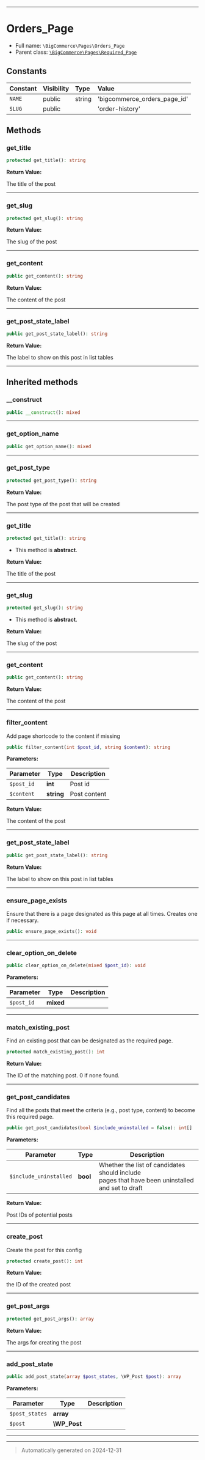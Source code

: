 ***

# Orders_Page





* Full name: `\BigCommerce\Pages\Orders_Page`
* Parent class: [`\BigCommerce\Pages\Required_Page`](./classes/BigCommerce/Pages/Required_Page.md)


## Constants

| Constant | Visibility | Type | Value |
|:---------|:-----------|:-----|:------|
|`NAME`|public|string|&#039;bigcommerce_orders_page_id&#039;|
|`SLUG`|public| |&#039;order-history&#039;|


## Methods


### get_title



```php
protected get_title(): string
```









**Return Value:**

The title of the post




***

### get_slug



```php
protected get_slug(): string
```









**Return Value:**

The slug of the post




***

### get_content



```php
public get_content(): string
```









**Return Value:**

The content of the post




***

### get_post_state_label



```php
public get_post_state_label(): string
```









**Return Value:**

The label to show on this post in list tables




***


## Inherited methods


### __construct



```php
public __construct(): mixed
```












***

### get_option_name



```php
public get_option_name(): mixed
```












***

### get_post_type



```php
protected get_post_type(): string
```









**Return Value:**

The post type of the post that will be created




***

### get_title



```php
protected get_title(): string
```




* This method is **abstract**.




**Return Value:**

The title of the post




***

### get_slug



```php
protected get_slug(): string
```




* This method is **abstract**.




**Return Value:**

The slug of the post




***

### get_content



```php
public get_content(): string
```









**Return Value:**

The content of the post




***

### filter_content

Add page shortcode to the content if missing

```php
public filter_content(int $post_id, string $content): string
```








**Parameters:**

| Parameter | Type | Description |
|-----------|------|-------------|
| `$post_id` | **int** | Post id |
| `$content` | **string** | Post content |


**Return Value:**

The content of the post




***

### get_post_state_label



```php
public get_post_state_label(): string
```









**Return Value:**

The label to show on this post in list tables




***

### ensure_page_exists

Ensure that there is a page designated as this page
at all times. Creates one if necessary.

```php
public ensure_page_exists(): void
```












***

### clear_option_on_delete



```php
public clear_option_on_delete(mixed $post_id): void
```








**Parameters:**

| Parameter | Type | Description |
|-----------|------|-------------|
| `$post_id` | **mixed** |  |





***

### match_existing_post

Find an existing post that can be designated as the
required page.

```php
protected match_existing_post(): int
```









**Return Value:**

The ID of the matching post. 0 if none found.




***

### get_post_candidates

Find all the posts that meet the criteria (e.g., post type,
content) to become this required page.

```php
public get_post_candidates(bool $include_uninstalled = false): int[]
```








**Parameters:**

| Parameter | Type | Description |
|-----------|------|-------------|
| `$include_uninstalled` | **bool** | Whether the list of candidates should include<br />pages that have been uninstalled and set to draft |


**Return Value:**

Post IDs of potential posts




***

### create_post

Create the post for this config

```php
protected create_post(): int
```









**Return Value:**

the ID of the created post




***

### get_post_args



```php
protected get_post_args(): array
```









**Return Value:**

The args for creating the post




***

### add_post_state



```php
public add_post_state(array $post_states, \WP_Post $post): array
```








**Parameters:**

| Parameter | Type | Description |
|-----------|------|-------------|
| `$post_states` | **array** |  |
| `$post` | **\WP_Post** |  |





***


***
> Automatically generated on 2024-12-31
